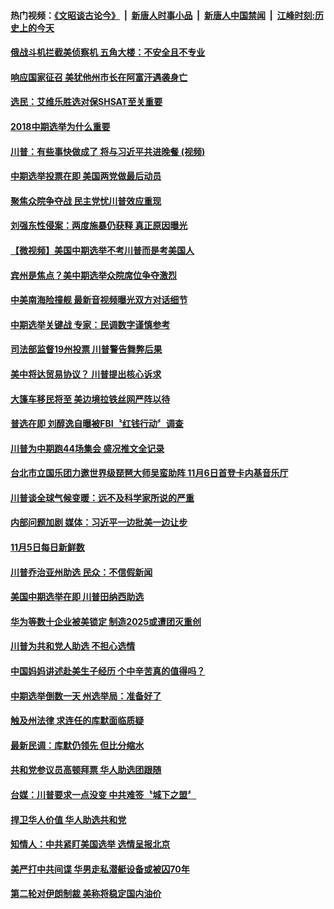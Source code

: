 #### 热门视频：[《文昭谈古论今》](https://github.com/gfw-breaker/wenzhao/blob/master/README.md?t=11060935) &nbsp;|&nbsp; [新唐人时事小品](https://github.com/gfw-breaker/ntdtv-comedy/blob/master/README.md?t=11060935) &nbsp;|&nbsp; [新唐人中国禁闻](https://github.com/gfw-breaker/ntdtv-news/blob/master/README.md?t=11060935) &nbsp;|&nbsp; [江峰时刻:历史上的今天](https://github.com/gfw-breaker/today-in-history/blob/master/README.md?t=11060935) 

#### [俄战斗机拦截美侦察机 五角大楼：不安全且不专业](../pages/news203/a1398229.md?t=11060935) 

#### [响应国家征召 美犹他州市长在阿富汗遇袭身亡](../pages/news203/a1398235.md?t=11060935) 

#### [选民：艾维乐胜选对保SHSAT至关重要](../pages/news203/a1398226.md?t=11060935) 

#### [2018中期选举为什么重要](../pages/news203/a1398225.md?t=11060935) 

#### [川普：有些事快做成了 将与习近平共进晚餐 (视频)](../pages/news203/a1398210.md?t=11060935) 

#### [中期选举投票在即 美国两党做最后动员](../pages/news203/a1398171.md?t=11060935) 

#### [聚焦众院争夺战 民主党忧川普效应重现](../pages/news203/a1398184.md?t=11060935) 

#### [刘强东性侵案：两度施暴仍获释 真正原因曝光](../pages/news203/a1398057.md?t=11060935) 

#### [【微视频】美国中期选举不考川普而是考美国人](../pages/news203/a1398152.md?t=11060935) 

#### [宾州是焦点？美中期选举众院席位争夺激烈](../pages/news203/a1398163.md?t=11060935) 

#### [中美南海险撞舰  最新音视频曝光双方对话细节](../pages/news203/a1398187.md?t=11060935) 

#### [中期选举关键战 专家：民调数字谨慎参考](../pages/news203/a1398176.md?t=11060935) 

#### [司法部监督19州投票 川普警告舞弊后果](../pages/news203/a1398174.md?t=11060935) 

#### [美中将达贸易协议？ 川普提出核心诉求](../pages/news203/a1398173.md?t=11060935) 

#### [大篷车移民将至 美边境拉铁丝网严阵以待](../pages/news203/a1398137.md?t=11060935) 

#### [普选在即 刘醇逸自曝被FBI〝红钱行动〞调查](../pages/news203/a1398169.md?t=11060935) 

#### [川普为中期跑44场集会 盛况推文全记录](../pages/news203/a1398168.md?t=11060935) 

#### [台北市立国乐团力邀世界级琵琶大师吴蛮助阵  11月6日首登卡内基音乐厅](../pages/news203/a1398167.md?t=11060935) 

#### [川普谈全球气候变暖：远不及科学家所说的严重](../pages/news203/a1398156.md?t=11060935) 

#### [内部问题加剧 媒体：习近平一边批美一边让步](../pages/news203/a1398153.md?t=11060935) 

#### [11月5日每日新鲜数](../pages/news203/a1398146.md?t=11060935) 

#### [川普乔治亚州助选 民众：不信假新闻](../pages/news203/a1398132.md?t=11060935) 

#### [美国中期选举在即 川普田纳西助选](../pages/news203/a1398129.md?t=11060935) 

#### [华为等数十企业被美锁定 制造2025或遭团灭重创](../pages/news203/a1398130.md?t=11060935) 

#### [川普为共和党人助选 不担心选情](../pages/news203/a1398127.md?t=11060935) 

#### [中国妈妈讲述赴美生子经历 个中辛苦真的值得吗？](../pages/news203/a1398097.md?t=11060935) 

#### [中期选举倒数一天 州选举局：准备好了](../pages/news203/a1398077.md?t=11060935) 

#### [触及州法律 求连任的库默面临质疑](../pages/news203/a1398079.md?t=11060935) 

#### [最新民调：库默仍领先 但比分缩水](../pages/news203/a1398078.md?t=11060935) 

#### [共和党参议员高顿拜票 华人助选团跟随](../pages/news203/a1398076.md?t=11060935) 

#### [台媒：川普要求一点没变 中共难签〝城下之盟〞](../pages/news203/a1398072.md?t=11060935) 

#### [捍卫华人价值 华人助选共和党](../pages/news203/a1398074.md?t=11060935) 

#### [知情人：中共紧盯美国选举  选情呈报北京](../pages/news203/a1398071.md?t=11060935) 

#### [美严打中共间谍 华男走私潜艇设备或被囚70年](../pages/news203/a1398069.md?t=11060935) 

#### [第二轮对伊朗制裁 美称将稳定国内油价](../pages/news203/a1398061.md?t=11060935) 

